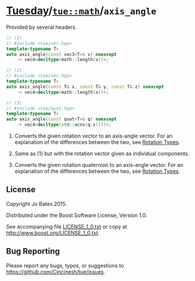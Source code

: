 [Tuesday](../../../README.md)/[`tue::math`](../../namespaces/tue/math.md)/`axis_angle`
======================================================================================
Provided by several headers.

```c++
// (1)
// #include <tue/vec.hpp>
template<typename T>
auto axis_angle(const vec3<T>& v) noexcept
    -> vec4<decltype(math::length(v))>;

// (2)
// #include <tue/vec.hpp>
template<typename T>
auto axis_angle(const T& x, const T& y, const T& z) noexcept
    -> vec4<decltype(math::length(x))>;

// (3)
// #include <tue/quat.hpp>
template<typename T>
auto axis_angle(const quat<T>& q) noexcept
    -> vec4<decltype(std::acos(q.s()))>;
```

1. Converts the given rotation vector to an axis-angle vector. For an
   explanation of the differences between the two, see
   [Rotation Types](../../other/rotation_types.md).

2. Same as (1) but with the rotation vector given as individual components.

3. Converts the given rotation quaternion to an axis-angle vector. For an
   explanation of the differences between the two, see
   [Rotation Types](../../other/rotation_types.md).

License
-------
Copyright Jo Bates 2015.

Distributed under the Boost Software License, Version 1.0.

See accompanying file [LICENSE_1_0.txt](../../../LICENSE_1_0.txt) or copy at
http://www.boost.org/LICENSE_1_0.txt.

Bug Reporting
-------------
Please report any bugs, typos, or suggestions to
https://github.com/Cincinesh/tue/issues.
